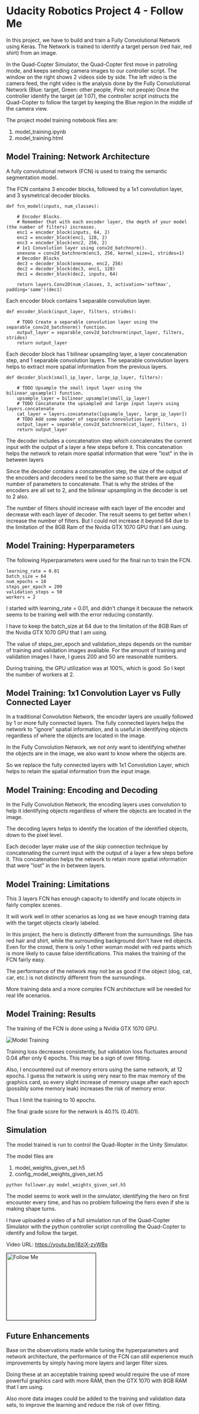 # Udacity Robotics Project 4 - Follow Me

In this project, we have to build and train a Fully Convolutional Network using Keras.
The Network is trained to identify a target person (red hair, red shirt) from an image.

In the Quad-Copter Simulator, the Quad-Copter first move in patroling mode, and keeps sending camera images to our controller script.
The window on the right shows 2 videos side by side. The left video is the camera feed, the right video is the analysis done by the Fully Convolutional Network (Blue: target, Green: other people, Pink: not people)
Once the controller identify the target (at 1:07), the controller script instructs the Quad-Copter to follow the target by keeping the Blue region in the middle of the camera view.


The project model training notebook files are:
1. model_training.ipynb
2. model_training.html

## Model Training: Network Architecture

A fully convolutional network (FCN) is used to traing the semantic segmentation model.

The FCN contains 3 encoder blocks, followed by a 1x1 convolution layer, and 3 sysmetrical decoder blocks.

```
def fcn_model(inputs, num_classes):

    # Encoder Blocks.
    # Remember that with each encoder layer, the depth of your model (the number of filters) increases.
    enc1 = encoder_block(inputs, 64, 2)
    enc2 = encoder_block(enc1, 128, 2)
    enc3 = encoder_block(enc2, 256, 2)
    # 1x1 Convolution layer using conv2d_batchnorm().
    onexone = conv2d_batchnorm(enc3, 256, kernel_size=1, strides=1)
    # Decoder Blocks
    dec3 = decoder_block(onexone, enc2, 256)
    dec2 = decoder_block(dec3, enc1, 128)
    dec1 = decoder_block(dec2, inputs, 64)

    return layers.Conv2D(num_classes, 3, activation='softmax', padding='same')(dec1)
```

Each encoder block contains 1 separable convolution layer.

```
def encoder_block(input_layer, filters, strides):

    # TODO Create a separable convolution layer using the separable_conv2d_batchnorm() function.
    output_layer = separable_conv2d_batchnorm(input_layer, filters, strides)
    return output_layer
```

Each decoder block has 1 bilinear upsampling layer, a layer concatenation step, and 1 separable convolution layers. The separable convolution layers helps to extract more spatial information from the previous layers.

```
def decoder_block(small_ip_layer, large_ip_layer, filters):

    # TODO Upsample the small input layer using the bilinear_upsample() function.
    upsample_layer = bilinear_upsample(small_ip_layer)
    # TODO Concatenate the upsampled and large input layers using layers.concatenate
    cat_layer = layers.concatenate([upsample_layer, large_ip_layer])
    # TODO Add some number of separable convolution layers
    output_layer = separable_conv2d_batchnorm(cat_layer, filters, 1)
    return output_layer
```

The decoder includes a concatenation step which concatenates the current input with the output of a layer a few steps before it. This concatenation helps the network to retain more spatial information that were "lost" in the in between layers

Since the decoder contains a concatenation step, the size of the output of the encoders and decoders need to be the same so that there are equal number of parameters to concatenate. That is why the strides of the encoders are all set to 2, and the bilinear upsampling in the decoder is set to 2 also.

The number of filters should increase with each layer of the encoder and decrease with each layer of decoder. The result seems to get better when I increase the  number of filters. But I could not increase it beyond 64 due to the limitation of the 8GB Ram of the Nvidia GTX 1070 GPU that I am using.


## Model Training: Hyperparameters

The following Hyperparameters were used for the final run to train the FCN.

```
learning_rate = 0.01
batch_size = 64
num_epochs = 10
steps_per_epoch = 200
validation_steps = 50
workers = 2
```

I started with learning_rate = 0.01, and didn't change it because the network seems to be training well with the error reducing constantly.

I have to keep the batch_size at 64 due to the limitation of the 8GB Ram of the Nvidia GTX 1070 GPU that I am using.

The value of steps_per_epoch and validation_steps depends on the number of training and validation images available. For the amount of training and validation images I have, I guess 200 and 50 are reasonable numbers.

During training, the GPU utilization was at 100%, which is good. So I kept the number of workers at 2.

## Model Training: 1x1 Convolution Layer vs Fully Connected Layer

In a traditional Convolution Network, the encoder layers are usually followed by 1 or more fully connected layers. The fully connected layers helps the network to "ignore" spatial information, and is useful in identifying objects regardless of where the objects are located in the image.

In the Fully Convolution Network, we not only want to identifying whether the objects are in the image, we also want to know where the objects are.

So we replace the fully connected layers with 1x1 Convolution Layer, which helps to retain the spatial information from the input image.

## Model Training: Encoding and Decoding

In the Fully Convolution Network, the encoding layers uses convolution to help it identifying objects regardless of where the objects are located in the image.

The decoding layers helps to identify the location of the identified objects, down to the pixel level.

Each decoder layer make use of the skip connection technique by concatenating the current input with the output of a layer a few steps before it. This concatenation helps the network to retain more spatial information that were "lost" in the in between layers.



## Model Training: Limitations

This 3 layers FCN has enough capacity to identify and locate objects in fairly complex scenes.

It will work well in other scenarios as long as we have enough training data with the target objects clearly labeled.

In this project, the hero is distinctly different from the surroundings. She has red hair and shirt, while the surrounding background don't have red objects. Even for the crowd, there is only 1 other woman model with red pants which is more likely to cause false identifications. This makes the training of the FCN fairly easy.

The performance of the network may not be as good if the object (dog, cat, car, etc.) is not distinctly different from the surroundings.

More training data and a more complex FCN architecture will be needed for real life scenarios.

## Model Training: Results

The training of the FCN is done using a Nvidia GTX 1070 GPU.

![Model Training](https://github.com/ongchinkiat/robond-follow-me/raw/master/fcn-training-curve.jpg "Model Training")

Training loss decreases consistently, but validation loss fluctuates around 0.04 after only 6 epochs. This may be a sign of over fitting.

Also, I encountered out of memory errors using the same network, at 12 epochs. I guess the network is using very near to the max memory of the graphics card, so every slight increase of memory usage after each epoch (possibly some memory leak) increases the risk of memory error.

Thus I limit the training to 10 epochs.


The final grade score for the network is 40.1% (0.401).


## Simulation

The model trained is run to control the Quad-Ropter in the Unity Simulator.

The model files are
1. model_weights_given_set.h5
2. config_model_weights_given_set.h5

```
python follower.py model_weights_given_set.h5
```

The model seems to work well in the simulator, identifying the hero on first encounter every time, and has no problem following the hero even if she is making shape turns.

I have uploaded a video of a full simulation run of the Quad-Copter Simulator with the python controller script controlling the Quad-Copter to identify and follow the target.

Video URL: https://youtu.be/I8zjX-zyWBs

<a href="http://www.youtube.com/watch?feature=player_embedded&v=I8zjX-zyWBs" target="_blank"><img src="http://img.youtube.com/vi/I8zjX-zyWBs/0.jpg"
alt="Follow Me" width="240" height="180" border="1" /></a>

## Future Enhancements

Base on the observations made while tuning the hyperparameters and network architecture, the performance of the FCN can still experience much improvements by simply having more layers and larger filter sizes.

Doing these at an acceptable training speed would require the use of more powerful graphics card with more RAM, then the GTX 1070 with 8GB RAM that I am using.

Also more data images could be added to the training and validation data sets, to improve the learning and reduce the risk of over fitting.
